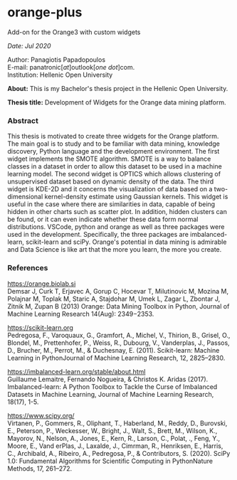 # orange-plus
Add-on for the Orange3 with custom widgets

*Date: Jul 2020*

Author: Panagiotis Papadopoulos  
E-mail: panatronic[*at*]outlook[*one dot*]com.  
Institution: Hellenic Open University  

**About:**  This is my Bachelor's thesis project in the Hellenic Open University.

**Thesis title:** Development of Widgets for the Orange data mining platform.

### **Abstract**  
This thesis is motivated to create three widgets for the Orange platform. The main goal is to study and to be familiar with data mining, knowledge discovery, Python language and the development environment. The first widget implements the SMOTE algorithm. SMOTE is a way to balance classes in a dataset in order to allow this dataset to be used in a machine learning model. The second widget is OPTICS which allows clustering of unsupervised dataset based on dynamic density of the data. The third widget is KDE-2D  and it concerns the visualization of data based on a two-dimensional kernel-density estimate using Gaussian kernels. This widget is useful in the case where there are similarities in data, capable of being hidden in other charts such as scatter plot. In addition, hidden clusters can be found, or it can even indicate whether these data form normal distributions. VSCode, python and orange as well as three packages were used in the development. Specifically, the three packages are imbalanced-learn, scikit-learn and sciPy. Orange's potential in data mining is admirable and Data Science is like art that the more you learn, the more you create.

### **References**
https://orange.biolab.si  
Demsar J, Curk T, Erjavec A, Gorup C, Hocevar T, Milutinovic M, Mozina M, Polajnar M, Toplak M, Staric A, Stajdohar M, Umek L, Zagar L, Zbontar J, Zitnik M, Zupan B (2013) Orange: Data Mining Toolbox in Python, Journal of Machine Learning Research 14(Aug): 2349−2353.

https://scikit-learn.org  
Pedregosa, F., Varoquaux, G., Gramfort, A., Michel, V., Thirion, B., Grisel, O., Blondel, M., Prettenhofer, P., Weiss, R., Dubourg, V., Vanderplas, J., Passos, D., Brucher, M., Perrot, M., & Duchesnay, E. (2011). Scikit-learn: Machine Learning in PythonJournal of Machine Learning Research, 12, 2825–2830.

https://imbalanced-learn.org/stable/about.html  
Guillaume Lemaitre, Fernando Nogueira, & Christos K. Aridas (2017). Imbalanced-learn: A Python Toolbox to Tackle the Curse of Imbalanced Datasets in Machine Learning, Journal of Machine Learning Research, 18(17), 1-5.

https://www.scipy.org/  
Virtanen, P., Gommers, R., Oliphant, T., Haberland, M., Reddy, D., Burovski, E., Peterson, P., Weckesser, W., Bright, J., Walt, S., Brett, M., Wilson, K., Mayorov, N., Nelson, A., Jones, E., Kern, R., Larson, C., Polat, ., Feng, Y., Moore, E., Vand erPlas, J., Laxalde, J., Cimrman, R., Henriksen, E., Harris, C., Archibald, A., Ribeiro, A., Pedregosa, P., & Contributors, S. (2020). SciPy 1.0: Fundamental Algorithms for Scientific Computing in PythonNature Methods, 17, 261–272.
